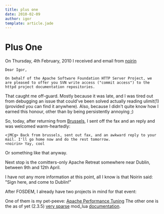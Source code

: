 ```yaml
---
title: plus one
date: 2010-02-09
author: igor
template: article.jade
---
```


# Plus One

On Thursday, 4th February, 2010 I received and email from [noirin](http://blog.nerdchic.net/)

    Dear Igor,

    On behalf of the Apache Software Foundation HTTP Server Project, we
    are pleased to offer you SVN write access ("commit access") to the
    httpd project documentation repositories.

That caught me off-guard.
Mostly because it was late, and I was tired out from debugging an issue that could've been solved actually reading ulimit(1) (provided you can find it anywhere).
Also, because I didn't quite know how I earned this honour, other than by being persistently annoying ;)

So, today, after returning from [Brussels](/2010/02/09/fosdem-2010.html), I sent off the fax and an reply and was welcomed warm-heartedly:

```irc
<jMCg> Back from brussels, sent out fax, and an awkward reply to your mail. I'll go home now and do the rest tomorrow.
<noirin> Yay, cool
```

Or something like that anyway.

Next stop is the comitters-only Apache Retreat somewhere near Dublin, between 9th and 12th April.

I have not any more information at this point, all I know is that Noirin said: "Sign here, and come to Dublin!"

After FOSDEM, I already have two projects in mind for that event:

One of them is my pet-peeve: [Apache Performance Tuning](http://httpd.apache.org/docs/2.2/en/misc/perf-tuning.html) The other one is the as of yet (2.3.5) [very sparse](https://svn.apache.org/repos/asf/httpd/httpd/tags/2.3.5/modules/lua/docs/) mod\_lua [documentation](https://svn.apache.org/repos/asf/httpd/httpd/tags/2.3.5/docs/manual/mod/).

